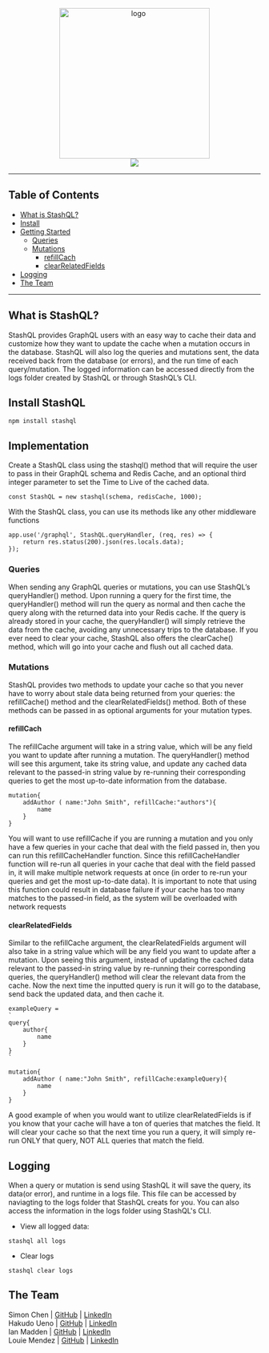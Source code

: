 <p align="center">
	<img src='./stashQL-demo/client/images/logo1.jpg/' alt="logo" width="300">
	<br>
  	<a href="https://github.com/oslabs-beta/StashQL"><img src="https://img.shields.io/badge/license-MIT-blue"/></a>
	<br>
</p>

---
## Table of Contents
- [What is StashQL?](#what)
- [Install](#implementation)
- [Getting Started](#implementation)
	- [Queries](#queries)
	- [Mutations](#mutations)
		- [refillCach](#refillCach)
		- [clearRelatedFields](#clearRelatedFields)
- [Logging](#logging)
- [The Team ](#team )
---


## <a name="what"/> What is StashQL?

StashQL provides GraphQL users with an easy way to cache their data and customize how they want to update the cache when a mutation occurs in the database. StashQL will also log the queries and mutations sent, the data received back from the database (or errors), and the run time of each query/mutation. The logged information can be accessed directly from the logs folder created by StashQL or through StashQL’s CLI.


## <a name="install"/> Install StashQL
```
npm install stashql
```
 
 ## <a name="implementation"/> Implementation

Create a StashQL class using the stashql() method that will require the user to pass in their GraphQL schema and Redis Cache, and an optional third integer parameter to set the Time to Live of the cached data.

```
const StashQL = new stashql(schema, redisCache, 1000);
```

With the StashQL class, you can use its methods like any other middleware functions

```
app.use('/graphql', StashQL.queryHandler, (req, res) => {
	return res.status(200).json(res.locals.data);
});
```

### <a name="queries"/> Queries
When sending any GraphQL queries or mutations, you can use StashQL’s queryHandler() method. Upon running a query for the first time, the queryHandler() method will run the query as normal and then cache the query along with the returned data into your Redis cache. If the query is already stored in your cache, the queryHandler() will simply retrieve the data from the cache, avoiding any unnecessary trips to the database. If you ever need to clear your cache, StashQL also offers the clearCache() method, which will go into your cache and flush out all cached data.

### <a name="mutations"/> Mutations
StashQL provides two methods to update your cache so that you never have to worry about stale data being returned from your queries: the refillCache() method and the clearRelatedFields() method. Both of these methods can be passed in as optional arguments for your mutation types.

#### <a name="refillCach"/> refillCach
The refillCache argument will take in a string value, which will be any field you want to update after running a mutation. The queryHandler() method will see this argument, take its string value, and update any cached data relevant to the passed-in string value by re-running their corresponding queries to get the most up-to-date information from the database.
```
mutation{ 
	addAuthor ( name:"John Smith", refillCache:"authors"){
		name 
	}
}
```
You will want to use refillCache if you are running a mutation and you only have a few queries in your cache that deal with the field passed in, then you can run this refillCacheHandler function. Since this refillCacheHandler function will re-run all queries in your cache that deal with the field passed in, it will make multiple network requests at once (in order to re-run your queries and get the most up-to-date data). It is important to note that using this function could result in database failure if your cache has too many matches to the passed-in field, as the system will be overloaded with network requests

#### <a name="clearRelatedFields"/> clearRelatedFields
Similar to the refillCache argument, the clearRelatedFields argument will also take in a string value which will be any field you want to update after a mutation. Upon seeing this argument, instead of updating the cached data relevant to the passed-in string value by re-running their corresponding queries, the queryHandler() method will clear the relevant data from the cache. Now the next time the inputted query is run it will go to the database, send back the updated data, and then cache it.
```
exampleQuery = 
`
query{
	author{
		name
	}
}
`
```
```
mutation{ 
	addAuthor ( name:"John Smith", refillCache:exampleQuery){
		name 
	}
}
```
A good example of when you would want to utilize clearRelatedFields is if you know that your cache will have a ton of queries that matches the field. It will clear your cache so that the next time you run a query, it will simply re-run ONLY that query, NOT ALL queries that match the field.


## <a name="logging"/> Logging
When a query or mutation is send using StashQL it will save the query, its data(or error), and runtime in a logs file.  This file can be accessed by naviagting to the logs folder that StashQL creats for you.  You can also access the information in the logs folder using StashQL's CLI.

- View all logged data:
```
stashql all logs
```
- Clear logs
```
stashql clear logs
```


## <a name="team "/> The Team
Simon Chen    | [GitHub](https://github.com/simonchn160) | [LinkedIn](https://www.linkedin.com/in/simonchen7/)
<br>
Hakudo Ueno   | [GitHub](https://github.com/HakudoUeno) | [LinkedIn](https://www.linkedin.com/in/hakudo-ueno/)
<br>
Ian Madden    | [GitHub](https://github.com/ifmadden) | [LinkedIn](https://www.linkedin.com/in/ian-madden/)
<br>
Louie Mendez  | [GitHub](https://github.com/LouieMjr) | [LinkedIn](https://www.linkedin.com/in/louie-mendez/)
